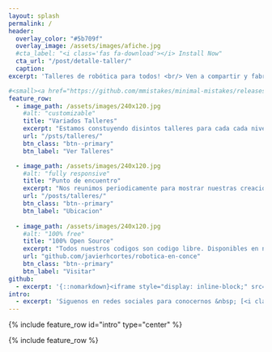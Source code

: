 ```yaml
---
layout: splash
permalink: /
header:
  overlay_color: "#5b709f"
  overlay_image: /assets/images/afiche.jpg
  #cta_label: "<i class='fas fa-download'></i> Install Now"
  cta_url: "/post/detalle-taller/"
  caption:
excerpt: 'Talleres de robótica para todos! <br/> Ven a compartir y fabricar con nosotros tu proximo robot'

#<small><a href="https://github.com/mmistakes/minimal-mistakes/releases/tag/4.10.1">Latest release v4.11.1</a></small><br/><br/> '
feature_row:
  - image_path: /assets/images/240x120.jpg
    #alt: "customizable"
    title: "Variados Talleres"
    excerpt: "Estamos constuyendo disintos talleres para cada cada nivel de aprendizaje."
    url: "/psts/talleres/"
    btn_class: "btn--primary"
    btn_label: "Ver Talleres"

  - image_path: /assets/images/240x120.jpg
    #alt: "fully responsive"
    title: "Punto de encuentro"
    excerpt: "Nos reunimos periodicamente para mostrar nuestras creaciones. Sin costos de inscripcion!"
    url: "/posts/talleres/"
    btn_class: "btn--primary"
    btn_label: "Ubicacion"
    
  - image_path: /assets/images/240x120.jpg
    #alt: "100% free"
    title: "100% Open Source"
    excerpt: "Todos nuestros codigos son codigo libre. Disponibles en nuestro GITHUB"
    url: "github.com/javierhcortes/robotica-en-conce"
    btn_class: "btn--primary"
    btn_label: "Visitar"
github:
  - excerpt: '{::nomarkdown}<iframe style="display: inline-block;" src="https://ghbtns.com/github-btn.html?user=mmistakes&repo=minimal-mistakes&type=star&count=true&size=large" frameborder="0" scrolling="0" width="160px" height="30px"></iframe> <iframe style="display: inline-block;" src="https://ghbtns.com/github-btn.html?user=mmistakes&repo=minimal-mistakes&type=fork&count=true&size=large" frameborder="0" scrolling="0" width="158px" height="30px"></iframe>{:/nomarkdown}'
intro:
  - excerpt: 'Siguenos en redes sociales para conocernos &nbsp; [<i class="fab fa-twitter"></i> @ubuntujavier](https://twitter.com/ubuntujavier){: .btn .btn--twitter}'
---
```


{% include feature_row id="intro" type="center" %}

{% include feature_row %}
